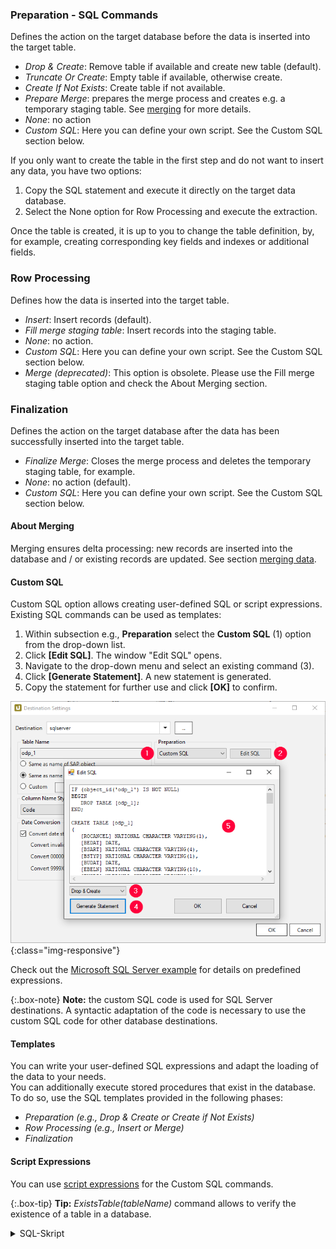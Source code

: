 
### Preparation - SQL Commands

Defines the action on the target database before the data is inserted into the target table.
- *Drop & Create*: Remove table if available and create new table (default).
- *Truncate Or Create*: Empty table if available, otherwise create.
- *Create If Not Exists*: Create table if not available.
- *Prepare Merge*: prepares the merge process and creates e.g. a temporary staging table. See [merging](./merging-data) for more details. 
- *None*: no action
- *Custom SQL*: Here you can define your own script. See the Custom SQL section below. 

If you only want to create the table in the first step and do not want to insert any data, you have two options:
1. Copy the SQL statement and execute it directly on the target data database.
2. Select the None option for Row Processing and execute the extraction.

Once the table is created, it is up to you to change the table definition, 
by, for example, creating corresponding key fields and indexes or additional fields.


### Row Processing

Defines how the data is inserted into the target table.
- *Insert*: Insert records (default).
- *Fill merge staging table*: Insert records into the staging table.
- *None*: no action.
- *Custom SQL*: Here you can define your own script. See the Custom SQL section below.
- *Merge (deprecated)*: This option is obsolete. Please use the Fill merge staging table option and check the About Merging section. 


### Finalization

Defines the action on the target database after the data has been successfully inserted into the target table.
- *Finalize Merge*: Closes the merge process and deletes the temporary staging table, for example.  
- *None*: no action (default).
- *Custom SQL*: Here you can define your own script. See the Custom SQL section below.


#### About Merging
Merging ensures delta processing: new records are inserted into the database and / or existing records are updated. 
See section [merging data](./merging-data).


#### Custom SQL

Custom SQL option allows creating user-defined SQL or script expressions. Existing SQL commands can 
be used as templates:

1. Within subsection e.g., **Preparation** select the **Custom SQL** (1) option from the drop-down list.
2. Click **[Edit SQL]**. The window "Edit SQL" opens.
3. Navigate to the drop-down menu and select an existing command (3). 
4. Click **[Generate Statement]**. A new statement is generated.
5. Copy the statement for further use and click **[OK]** to confirm.
 
![Formula-ExistsTable](/img/content/Formula-ExistsTable.png){:class="img-responsive"}

Check out the [Microsoft SQL Server example](../microsoft-sql-server/sql-server-custom-sql) for details on predefined expressions.

{:.box-note}
**Note:** the custom SQL code is used for SQL Server destinations. A syntactic adaptation of the code is necessary to use the custom SQL code for other database destinations.

#### Templates

You can write your user-defined SQL expressions and adapt the loading of the data to your needs. <br>
You can additionally execute stored procedures that exist in the database.
To do so, use the SQL templates provided in the following phases:
- *Preparation (e.g., Drop & Create or Create if Not Exists)* 
- *Row Processing (e.g., Insert or Merge)*  
- *Finalization*


#### Script Expressions

You can use [script expressions](../advanced-techniques/script-expressions) for the Custom SQL commands.

{:.box-tip}
**Tip:** *ExistsTable(tableName)* command allows to verify the existence of a table in a database.

<details>
<summary>SQL-Skript</summary>
{% highlight sql %}
#{
   iif
   (
      ExistsTable("MAKT"),
      "TRUNCATE TABLE \"MAKT\";",
      "
         CREATE TABLE \"MAKT\"(
            \"MATNR\" VARCHAR(18),
            \"SPRAS\" VARCHAR(2),
            \"MAKTX\" VARCHAR(40));
      "
   )
}#

{% endhighlight %}
</details>
